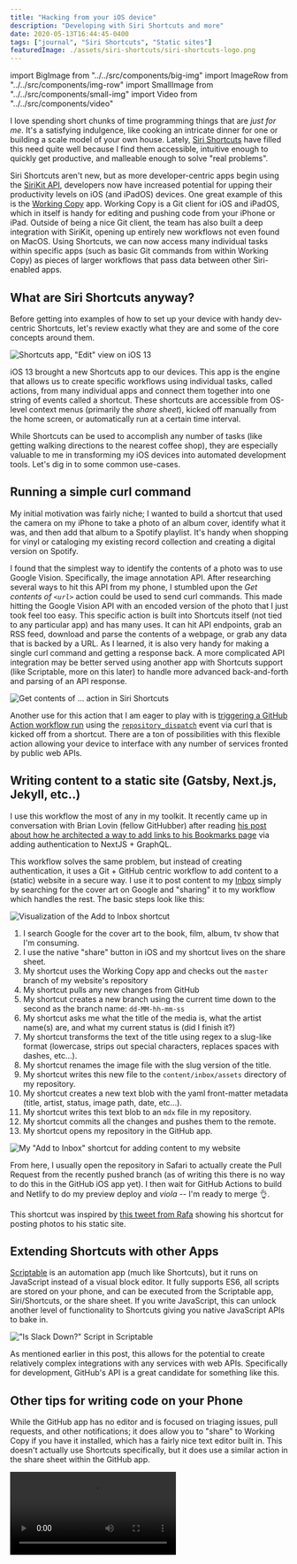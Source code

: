 ```yaml
---
title: "Hacking from your iOS device"
description: "Developing with Siri Shortcuts and more"
date: 2020-05-13T16:44:45-0400
tags: ["journal", "Siri Shortcuts", "Static sites"]
featuredImage: ./assets/siri-shortcuts/siri-shortcuts-logo.png
---
```


import BigImage from "../../src/components/big-img"
import ImageRow from "../../src/components/img-row"
import SmallImage from "../../src/components/small-img"
import Video from "../../src/components/video"

I love spending short chunks of time programming things that are _just for me_. It's a satisfying indulgence, like cooking an intricate dinner for one or building a scale model of your own house. Lately, [Siri Shortcuts](https://developer.apple.com/siri/) have filled this need quite well because I find them accessible, intuitive enough to quickly get productive, and malleable enough to solve "real problems".

Siri Shortcuts aren't new, but as more developer-centric apps begin using the [SiriKit API](https://developer.apple.com/documentation/sirikit), developers now have increased potential for upping their productivity levels on iOS (and iPadOS) devices. One great example of this is the [Working Copy](https://workingcopyapp.com/) app. Working Copy is a Git client for iOS and iPadOS, which in itself is handy for editing and pushing code from your iPhone or iPad. Outside of being a nice Git client, the team has also built a deep integration with SiriKit, opening up entirely new workflows not even found on MacOS. Using Shortcuts, we can now access many individual tasks within specific apps (such as basic Git commands from within Working Copy) as pieces of larger workflows that pass data between other Siri-enabled apps.

## What are Siri Shortcuts anyway?

Before getting into examples of how to set up your device with handy dev-centric Shortcuts, let's review exactly what they are and some of the core concepts around them.

<SmallImage>

![Shortcuts app, "Edit" view on iOS 13](./assets/siri-shortcuts/shortcuts-app.png)

</SmallImage>

iOS 13 brought a new Shortcuts app to our devices. This app is the engine that allows us to create specific workflows using individual tasks, called actions, from many individual apps and connect them together into one string of events called a shortcut. These shortcuts are accessible from OS-level context menus (primarily the _share sheet_), kicked off manually from the home screen, or automatically run at a certain time interval.

While Shortcuts can be used to accomplish any number of tasks (like getting walking directions to the nearest coffee shop), they are especially valuable to me in transforming my iOS devices into automated development tools. Let's dig in to some common use-cases.

## Running a simple curl command

My initial motivation was fairly niche; I wanted to build a shortcut that used the camera on my iPhone to take a photo of an album cover, identify what it was, and then add that album to a Spotify playlist. It's handy when shopping for vinyl or cataloging my existing record collection and creating a digital version on Spotify.

I found that the simplest way to identify the contents of a photo was to use Google Vision. Specifically, the image annotation API. After researching several ways to hit this API from my phone, I stumbled upon the _Get contents of `<url>`_ action could be used to send curl commands. This made hitting the Google Vision API with an encoded version of the photo that I just took feel too easy. This specific action is built into Shortcuts itself (not tied to any particular app) and has many uses. It can hit API endpoints, grab an RSS feed, download and parse the contents of a webpage, or grab any data that is backed by a URL. As I learned, it is also very handy for making a single curl command and getting a response back. A more complicated API integration may be better served using another app with Shortcuts support (like Scriptable, more on this later) to handle more advanced back-and-forth and parsing of an API response.

<SmallImage>

![Get contents of ... action in Siri Shortcuts](./assets/siri-shortcuts/get-contents-url.png)

</SmallImage>

Another use for this action that I am eager to play with is [triggering a GitHub Action workflow run](https://help.github.com/en/actions/configuring-and-managing-workflows/configuring-a-workflow#triggering-a-workflow-with-events) using the [`repository_dispatch`](https://developer.github.com/v3/repos/#create-a-repository-dispatch-event) event via curl that is kicked off from a shortcut. There are a ton of possibilities with this flexible action allowing your device to interface with any number of services fronted by public web APIs.

## Writing content to a static site (Gatsby, Next.js, Jekyll, etc..)

I use this workflow the most of any in my toolkit. It recently came up in conversation with Brian Lovin  (fellow GitHubber) after reading [his post about how he architected a way to add links to his Bookmarks page](https://brianlovin.com/overthought/cookies-authenticate-next-js-apollo-graphql-requests) via adding authentication to NextJS + GraphQL.

This workflow solves the same problem, but instead of creating authentication, it uses a Git + GitHub centric workflow to add content to a (static) website in a secure way. I use it to post content to my [Inbox](/inbox) simply by searching for the cover art on Google and "sharing" it to my workflow which handles the rest. The basic steps look like this:

![Visualization of the Add to Inbox shortcut](./assets/siri-shortcuts/add-to-inbox-illo.png)


1. I search Google for the cover art to the book, film, album, tv show that I'm consuming.
2. I use the native "share" button in iOS and my shortcut lives on the share sheet.
3. My shortcut uses the Working Copy app and checks out the `master` branch of my website's repository
4. My shortcut pulls any new changes from GitHub
5. My shortcut creates a new branch using the current time down to the second as the branch name: `dd-MM-hh-mm-ss`
6. My shortcut asks me what the title of the media is, what the artist name(s) are, and what my current status is (did I finish it?)
7. My shortcut transforms the text of the title using regex to a slug-like format (lowercase, strips out special characters, replaces spaces with dashes, etc...).
8. My shortcut renames the image file with the slug version of the title.
9. My shortcut writes this new file to the `content/inbox/assets` directory of my repository.
10. My shortcut creates a new text blob with the yaml front-matter metadata (title, artist, status, image path, date, etc...).
11. My shortcut writes this text blob to an `mdx` file in my repository.
12. My shortcut commits all the changes and pushes them to the remote.
13. My shortcut opens my repository in the GitHub app.

<SmallImage>

![My "Add to Inbox" shortcut for adding content to my website](./assets/siri-shortcuts/add-to-inbox.png)

</SmallImage>

From here, I usually open the repository in Safari to actually create the Pull Request from the recently pushed branch (as of writing this there is no way to do this in the GitHub iOS app yet). I then wait for GitHub Actions to build and Netlify to do my preview deploy and _viola_ -- I'm ready to merge 👌.

This shortcut was inspired by [this tweet from Rafa](https://twitter.com/rafahari/status/1239682156919762946?s=21) showing his shortcut for posting photos to his static site.

## Extending Shortcuts with other Apps

[Scriptable](https://scriptable.app) is an automation app (much like Shortcuts), but it runs on JavaScript instead of a visual block editor. It fully supports ES6, all scripts are stored on your phone, and can be executed from the Scriptable app, Siri/Shortcuts, or the share sheet. If you write JavaScript, this can unlock another level of functionality to Shortcuts giving you native JavaScript APIs to bake in.

<SmallImage>

!["Is Slack Down?" Script in Scriptable](./assets/siri-shortcuts/scriptable.png)

</SmallImage>

As mentioned earlier in this post, this allows for the potential to create relatively complex integrations with any services with web APIs. Specifically for development, GitHub's API is a great candidate for something like this.


## Other tips for writing code on your Phone

While the GitHub app has no editor and is focused on triaging issues, pull requests, and other notifications; it does allow you to "share" to Working Copy if you have it installed, which has a fairly nice text editor built in. This doesn't actually use Shortcuts specifically, but it does use a similar action in the share sheet within the GitHub app.

<SmallImage>

<Video src="./assets/siri-shortcuts/working-copy-to-gh.mp4" alt="Video showing sharing between GitHub iOS app and Working Copy iOS app" />

</SmallImage>

